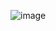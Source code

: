 ![image](https://user-images.githubusercontent.com/100736576/162535733-e6380379-ce97-49c4-a69f-4bcfe251cdb0.png)
